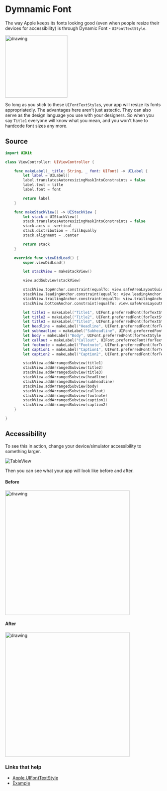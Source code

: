 # Dymnamic Font

The way Apple keeps its fonts looking good (even when people resize their devices for accessibility) is through Dynamic Font - `UIFontTextStyle`.

<img src="https://github.com/jrasmusson/ios-starter-kit/blob/master/basics/DynamicFont/images/demo.png" alt="drawing" width="200"/>


So long as you stick to these `UIFontTextStyle`s, your app will resize its fonts appropriatedly. The advantages here aren't just astectic. They can also serve as the design language you use with your designers. So when you say `Title1` everyone will know what you mean, and you won't have to hardcode font sizes any more.


## Source

```swift
import UIKit

class ViewController: UIViewController {

    func makeLabel(_ title: String, _ font: UIFont) -> UILabel {
        let label = UILabel()
        label.translatesAutoresizingMaskIntoConstraints = false
        label.text = title
        label.font = font

        return label
    }

    func makeStackView() -> UIStackView {
        let stack = UIStackView()
        stack.translatesAutoresizingMaskIntoConstraints = false
        stack.axis = .vertical
        stack.distribution = .fillEqually
        stack.alignment = .center

        return stack
    }

    override func viewDidLoad() {
        super.viewDidLoad()

        let stackView = makeStackView()

        view.addSubview(stackView)

        stackView.topAnchor.constraint(equalTo: view.safeAreaLayoutGuide.topAnchor, constant: 200).isActive = true
        stackView.leadingAnchor.constraint(equalTo: view.leadingAnchor).isActive = true
        stackView.trailingAnchor.constraint(equalTo: view.trailingAnchor).isActive = true
        stackView.bottomAnchor.constraint(equalTo: view.safeAreaLayoutGuide.bottomAnchor, constant: -200).isActive = true

        let title1 = makeLabel("Title1", UIFont.preferredFont(forTextStyle: .title1))
        let title2 = makeLabel("Title2", UIFont.preferredFont(forTextStyle: .title2))
        let title3 = makeLabel("Title3", UIFont.preferredFont(forTextStyle: .title3))
        let headline = makeLabel("Headline", UIFont.preferredFont(forTextStyle: .headline))
        let subheadline = makeLabel("Subheadline", UIFont.preferredFont(forTextStyle: .subheadline))
        let body = makeLabel("Body", UIFont.preferredFont(forTextStyle: .body))
        let callout = makeLabel("Callout", UIFont.preferredFont(forTextStyle: .callout))
        let footnote = makeLabel("Footnote", UIFont.preferredFont(forTextStyle: .footnote))
        let caption1 = makeLabel("Caption1", UIFont.preferredFont(forTextStyle: .caption1))
        let caption2 = makeLabel("Caption2", UIFont.preferredFont(forTextStyle: .caption2))

        stackView.addArrangedSubview(title1)
        stackView.addArrangedSubview(title2)
        stackView.addArrangedSubview(title3)
        stackView.addArrangedSubview(headline)
        stackView.addArrangedSubview(subheadline)
        stackView.addArrangedSubview(body)
        stackView.addArrangedSubview(callout)
        stackView.addArrangedSubview(footnote)
        stackView.addArrangedSubview(caption1)
        stackView.addArrangedSubview(caption2)
    }

}
```

## Accessibility

To see this in action, change your device/simulator accessibility to something larger.

![TableView](https://github.com/jrasmusson/ios-starter-kit/blob/master/basics/DynamicFont/images/demo.gif)

Then you can see what your app will look like before and after.

#### Before

<img src="https://github.com/jrasmusson/ios-starter-kit/blob/master/basics/DynamicFont/images/before.png" alt="drawing" width="400"/>

#### After

<img src="https://github.com/jrasmusson/ios-starter-kit/blob/master/basics/DynamicFont/images/after.png" alt="drawing" width="400"/>


### Links that help

- [Apple UIFontTextStyle](https://developer.apple.com/documentation/uikit/uifonttextstyle)
- [Example](https://kitefaster.com/2016/08/17/dynamic-type-in-ios-using-uifonttextstyle/)
